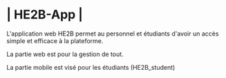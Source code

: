 # | HE2B-App |
L'application web HE2B permet au personnel et étudiants d'avoir un accès simple et efficace à la plateforme.

La partie web est pour la gestion de tout.

La partie mobile est visé pour les étudiants (HE2B_student)
